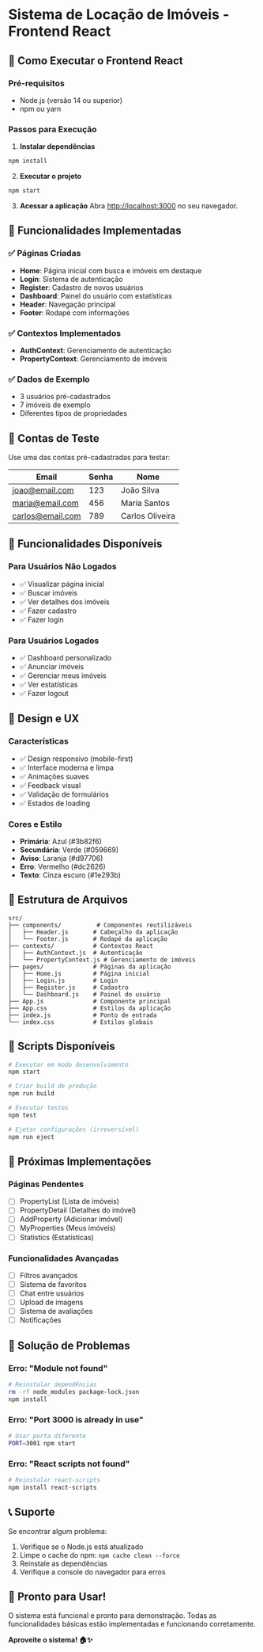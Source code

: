 # Sistema de Locação de Imóveis - Frontend React

## 🚀 Como Executar o Frontend React

### Pré-requisitos

- Node.js (versão 14 ou superior)
- npm ou yarn

### Passos para Execução

1. **Instalar dependências**

```bash
npm install
```

2. **Executar o projeto**

```bash
npm start
```

3. **Acessar a aplicação**
   Abra [http://localhost:3000](http://localhost:3000) no seu navegador.

## 🎯 Funcionalidades Implementadas

### ✅ Páginas Criadas

- **Home**: Página inicial com busca e imóveis em destaque
- **Login**: Sistema de autenticação
- **Register**: Cadastro de novos usuários
- **Dashboard**: Painel do usuário com estatísticas
- **Header**: Navegação principal
- **Footer**: Rodapé com informações

### ✅ Contextos Implementados

- **AuthContext**: Gerenciamento de autenticação
- **PropertyContext**: Gerenciamento de imóveis

### ✅ Dados de Exemplo

- 3 usuários pré-cadastrados
- 7 imóveis de exemplo
- Diferentes tipos de propriedades

## 🔐 Contas de Teste

Use uma das contas pré-cadastradas para testar:

| Email            | Senha | Nome            |
| ---------------- | ----- | --------------- |
| joao@email.com   | 123   | João Silva      |
| maria@email.com  | 456   | Maria Santos    |
| carlos@email.com | 789   | Carlos Oliveira |

## 📱 Funcionalidades Disponíveis

### Para Usuários Não Logados

- ✅ Visualizar página inicial
- ✅ Buscar imóveis
- ✅ Ver detalhes dos imóveis
- ✅ Fazer cadastro
- ✅ Fazer login

### Para Usuários Logados

- ✅ Dashboard personalizado
- ✅ Anunciar imóveis
- ✅ Gerenciar meus imóveis
- ✅ Ver estatísticas
- ✅ Fazer logout

## 🎨 Design e UX

### Características

- ✅ Design responsivo (mobile-first)
- ✅ Interface moderna e limpa
- ✅ Animações suaves
- ✅ Feedback visual
- ✅ Validação de formulários
- ✅ Estados de loading

### Cores e Estilo

- **Primária**: Azul (#3b82f6)
- **Secundária**: Verde (#059669)
- **Aviso**: Laranja (#d97706)
- **Erro**: Vermelho (#dc2626)
- **Texto**: Cinza escuro (#1e293b)

## 📁 Estrutura de Arquivos

```
src/
├── components/          # Componentes reutilizáveis
│   ├── Header.js       # Cabeçalho da aplicação
│   └── Footer.js       # Rodapé da aplicação
├── contexts/           # Contextos React
│   ├── AuthContext.js  # Autenticação
│   └── PropertyContext.js # Gerenciamento de imóveis
├── pages/              # Páginas da aplicação
│   ├── Home.js         # Página inicial
│   ├── Login.js        # Login
│   ├── Register.js     # Cadastro
│   └── Dashboard.js    # Painel do usuário
├── App.js              # Componente principal
├── App.css             # Estilos da aplicação
├── index.js            # Ponto de entrada
└── index.css           # Estilos globais
```

## 🔧 Scripts Disponíveis

```bash
# Executar em modo desenvolvimento
npm start

# Criar build de produção
npm run build

# Executar testes
npm test

# Ejetar configurações (irreversível)
npm run eject
```

## 🌟 Próximas Implementações

### Páginas Pendentes

- [ ] PropertyList (Lista de imóveis)
- [ ] PropertyDetail (Detalhes do imóvel)
- [ ] AddProperty (Adicionar imóvel)
- [ ] MyProperties (Meus imóveis)
- [ ] Statistics (Estatísticas)

### Funcionalidades Avançadas

- [ ] Filtros avançados
- [ ] Sistema de favoritos
- [ ] Chat entre usuários
- [ ] Upload de imagens
- [ ] Sistema de avaliações
- [ ] Notificações

## 🐛 Solução de Problemas

### Erro: "Module not found"

```bash
# Reinstalar dependências
rm -rf node_modules package-lock.json
npm install
```

### Erro: "Port 3000 is already in use"

```bash
# Usar porta diferente
PORT=3001 npm start
```

### Erro: "React scripts not found"

```bash
# Reinstalar react-scripts
npm install react-scripts
```

## 📞 Suporte

Se encontrar algum problema:

1. Verifique se o Node.js está atualizado
2. Limpe o cache do npm: `npm cache clean --force`
3. Reinstale as dependências
4. Verifique a console do navegador para erros

## 🎉 Pronto para Usar!

O sistema está funcional e pronto para demonstração. Todas as funcionalidades básicas estão implementadas e funcionando corretamente.

**Aproveite o sistema! 🏠✨**
